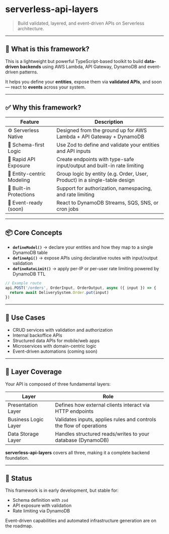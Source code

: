 # serverless-api-layers

> Build validated, layered, and event-driven APIs on Serverless architecture.

---

## 🧠 What is this framework?

This is a lightweight but powerful TypeScript-based toolkit to build **data-driven backends** using AWS Lambda, API Gateway, DynamoDB and event-driven patterns.

It helps you define your **entities**, expose them via **validated APIs**, and soon — react to **events** across your system.

---

## ✅ Why this framework?

| Feature                    | Description                                                                |
| -------------------------- | -------------------------------------------------------------------------- |
| ⚙️ Serverless Native       | Designed from the ground up for AWS Lambda + API Gateway + DynamoDB        |
| 🧩 Schema-first Logic      | Use Zod to define and validate your entities and API inputs                |
| 🚀 Rapid API Exposure      | Create endpoints with type-safe input/output and built-in rate limiting    |
| 🧠 Entity-centric Modeling | Group logic by entity (e.g. Order, User, Product) in a single-table design |
| 🔐 Built-in Protections    | Support for authorization, namespacing, and rate limiting                  |
| 🔁 Event-ready (soon)      | React to DynamoDB Streams, SQS, SNS, or cron jobs                          |

---

## 📦 Core Concepts

- **`defineModel()`** → declare your entities and how they map to a single DynamoDB table
- **`defineApi()`** → expose APIs using declarative routes with input/output validation
- **`defineRateLimit()`** → apply per-IP or per-user rate limiting powered by DynamoDB TTL

```ts
// Example route
api.POST('/orders', OrderInput, OrderOutput, async ({ input }) => {
  return await DeliverySystem.Order.put(input)
})
```

---

## 📘 Use Cases

- CRUD services with validation and authorization
- Internal backoffice APIs
- Structured data APIs for mobile/web apps
- Microservices with domain-centric logic
- Event-driven automations (coming soon)

---

## 📐 Layer Coverage

Your API is composed of three fundamental layers:

| Layer                | Role                                                                |
| -------------------- | ------------------------------------------------------------------- |
| Presentation Layer   | Defines how external clients interact via HTTP endpoints            |
| Business Logic Layer | Validates inputs, applies rules and controls the flow of operations |
| Data Storage Layer   | Handles structured reads/writes to your database (DynamoDB)         |

**serverless-api-layers** covers all three, making it a complete backend foundation.

---

## 🔭 Status

This framework is in early development, but stable for:

- Schema definition with `zod`
- API exposure with validation
- Rate limiting via DynamoDB

Event-driven capabilities and automated infrastructure generation are on the roadmap.
